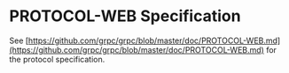 # PROTOCOL-WEB Specification

See [https://github.com/grpc/grpc/blob/master/doc/PROTOCOL-WEB.md](https://github.com/grpc/grpc/blob/master/doc/PROTOCOL-WEB.md) for the protocol specification.